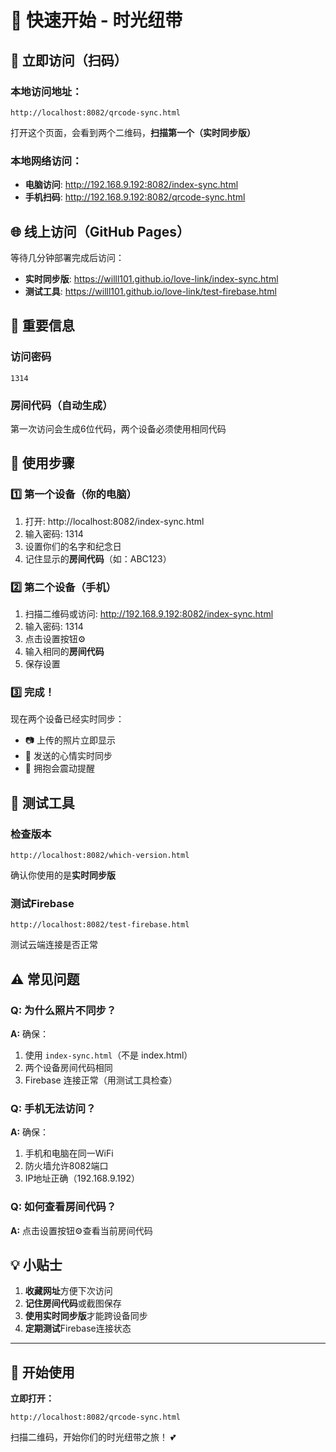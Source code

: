 # 🚀 快速开始 - 时光纽带

## 📱 立即访问（扫码）

### 本地访问地址：
```
http://localhost:8082/qrcode-sync.html
```
打开这个页面，会看到两个二维码，**扫描第一个（实时同步版）**

### 本地网络访问：
- **电脑访问**: http://192.168.9.192:8082/index-sync.html
- **手机扫码**: http://192.168.9.192:8082/qrcode-sync.html

## 🌐 线上访问（GitHub Pages）

等待几分钟部署完成后访问：
- **实时同步版**: https://willl101.github.io/love-link/index-sync.html
- **测试工具**: https://willl101.github.io/love-link/test-firebase.html

## 🔑 重要信息

### 访问密码
```
1314
```

### 房间代码（自动生成）
第一次访问会生成6位代码，两个设备必须使用相同代码

## 📝 使用步骤

### 1️⃣ 第一个设备（你的电脑）
1. 打开: http://localhost:8082/index-sync.html
2. 输入密码: 1314
3. 设置你们的名字和纪念日
4. 记住显示的**房间代码**（如：ABC123）

### 2️⃣ 第二个设备（手机）
1. 扫描二维码或访问: http://192.168.9.192:8082/index-sync.html
2. 输入密码: 1314
3. 点击设置按钮⚙️
4. 输入相同的**房间代码**
5. 保存设置

### 3️⃣ 完成！
现在两个设备已经实时同步：
- 📷 上传的照片立即显示
- 💭 发送的心情实时同步
- 🤗 拥抱会震动提醒

## 🔧 测试工具

### 检查版本
```
http://localhost:8082/which-version.html
```
确认你使用的是**实时同步版**

### 测试Firebase
```
http://localhost:8082/test-firebase.html
```
测试云端连接是否正常

## ⚠️ 常见问题

### Q: 为什么照片不同步？
**A:** 确保：
1. 使用 `index-sync.html`（不是 index.html）
2. 两个设备房间代码相同
3. Firebase 连接正常（用测试工具检查）

### Q: 手机无法访问？
**A:** 确保：
1. 手机和电脑在同一WiFi
2. 防火墙允许8082端口
3. IP地址正确（192.168.9.192）

### Q: 如何查看房间代码？
**A:** 点击设置按钮⚙️查看当前房间代码

## 💡 小贴士

1. **收藏网址**方便下次访问
2. **记住房间代码**或截图保存
3. **使用实时同步版**才能跨设备同步
4. **定期测试**Firebase连接状态

---

## 🎉 开始使用

**立即打开：**
```
http://localhost:8082/qrcode-sync.html
```
扫描二维码，开始你们的时光纽带之旅！ 💕